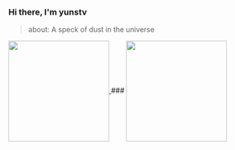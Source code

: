 ### Hi there, I'm yunstv

> about: A speck of dust in the universe

<a href="https://github.com/yunstv">
  <picture>
    <source
      srcset="https://github-readme-stats-sigma-five.vercel.app/api?username=yunstv&layout=compac&show_icons=true&count_private=true&theme=radical&bg_color=30,e96443,904e95&title_color=fff&text_color=fff"
      media="(prefers-color-scheme: dark)"
    />
    <source
      srcset="https://github-readme-stats-sigma-five.vercel.app/api?username=yunstv&layout=normal&show_icons=true&count_private=true&bg_color=30,d8d8d8,ffffff&title_color=333&text_color=333"
      media="(prefers-color-scheme: light), (prefers-color-scheme: no-preference)"
    />
    <img height=200 align="center" src="https://github-readme-stats-sigma-five.vercel.app/api?username=yunstv&show_icons=true" />
  </picture>
</a>
###
<a href="https://github.com/yunstv">
  <picture>
    <source
      srcset="https://github-readme-stats.vercel.app/api/top-langs?username=yunstv&layout=compact&langs_count=8&theme=dracula&bg_color=30,e96443,904e95&title_color=fff&text_color=fff"
      media="(prefers-color-scheme: dark)"
    />
    <source
      srcset="https://github-readme-stats.vercel.app/api/top-langs?username=yunstv&layout=compact&langs_count=8&bg_color=30,d8d8d8,ffffff&title_color=333&text_color=333"
      media="(prefers-color-scheme: light), (prefers-color-scheme: no-preference)"
    />
    <img height=200 align="center" src="https://github-readme-stats.vercel.app/api/top-langs?username=yunstv" />
  </picture>
</a>
